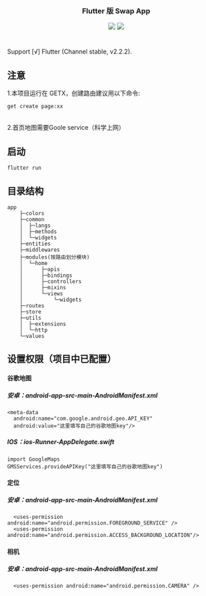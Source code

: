 <div align="center">

  <h3><strong>Flutter 版 Swap App</strong></h3>
  <div style="margin-top:10px;"><a href="Dart:;"><img src="https://img.shields.io/badge/language-Dart-brightgreen.svg" /></a>
  <a href="https://opensource.org/licenses/mit-license.php"><img src="https://img.shields.io/badge/license-MIT-blue.svg" /></a></div>

  <h1></h1>
</div>

Support [√] Flutter (Channel stable, v2.2.2).

## 注意

1.本项目运行在 GETX，创建路由建议用以下命令:

```
get create page:xx
```
<br />
2.首页地图需要Goole service（科学上网）

<br />

## 启动

```
flutter run
```

## 目录结构

```
app
    ├─colors
    ├─common
    │  ├─langs
    │  ├─methods        
    │  └─widgets        
    ├─entities
    ├─middlewares       
    ├─modules(按路由划分模块)
    │  └─home
    │      ├─apis       
    │      ├─bindings   
    │      ├─controllers
    │      ├─mixins     
    │      └─views      
    │          └─widgets
    ├─routes
    ├─store
    ├─utils
    │  ├─extensions     
    │  └─http
    └─values
```

## 设置权限（项目中已配置）

#### 谷歌地图

##### 安卓：android-app-src-main-AndroidManifest.xml

```
<meta-data 
  android:name="com.google.android.geo.API_KEY"
  android:value="这里填写自己的谷歌地图key"/>
```

##### IOS：ios-Runner-AppDelegate.swift

```
import GoogleMaps
GMSServices.provideAPIKey("这里填写自己的谷歌地图key")
```
#### 定位

##### 安卓：android-app-src-main-AndroidManifest.xml


```
  <uses-permission android:name="android.permission.FOREGROUND_SERVICE" />
  <uses-permission android:name="android.permission.ACCESS_BACKGROUND_LOCATION"/>
```

#### 相机

##### 安卓：android-app-src-main-AndroidManifest.xml


```
  <uses-permission android:name="android.permission.CAMERA" />
```
